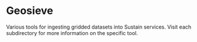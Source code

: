 # Geosieve

Various tools for ingesting gridded datasets into Sustain services. Visit each subdirectory for more information on the specific tool.
